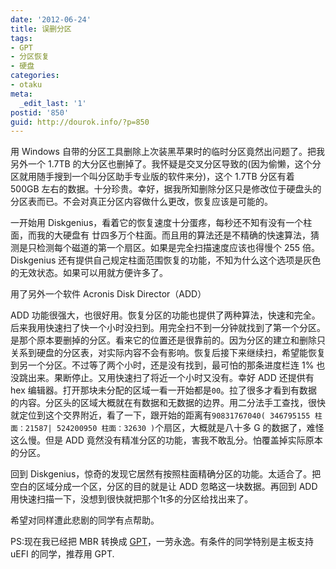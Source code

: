 ```yaml
---
date: '2012-06-24'
title: 误删分区
tags:
- GPT
- 分区恢复
- 硬盘
categories:
- otaku
meta:
  _edit_last: '1'
postid: '850'
guid: http://dourok.info/?p=850
---
```


用 Windows 自带的分区工具删除上次装黑苹果时的临时分区竟然出问题了。把我另外一个 1.7TB 的大分区也删掉了。我怀疑是交叉分区导致的(因为偷懒，这个分区就用随手搜到一个叫分区助手专业版的软件来分)，这个 1.7TB 分区有着 500GB 左右的数据。十分珍贵。幸好，据我所知删除分区只是修改位于硬盘头的分区表而已。不会对真正分区内容做什么更改，恢复应该是可能的。

一开始用 Diskgenius，看着它的恢复速度十分蛋疼，每秒还不知有没有一个柱面，而我的大硬盘有 廿四多万个柱面。而且用的算法还是不精确的快速算法，猜测是只检测每个磁道的第一个扇区。如果是完全扫描速度应该也得慢个 255 倍。Diskgenius 还有提供自己规定柱面范围恢复的功能，不知为什么这个选项是灰色的无效状态。如果可以用就方便许多了。

用了另外一个软件 Acronis Disk Director（ADD）

ADD 功能很强大，也很好用。恢复分区的功能也提供了两种算法，快速和完全。后来我用快速扫了快一个小时没扫到。用完全扫不到一分钟就找到了第一个分区。是那个原本要删掉的分区。看来它的位置还是很靠前的。因为分区的建立和删除只关系到硬盘的分区表，对实际内容不会有影响。恢复后接下来继续扫，希望能恢复到另一个分区。不过等了两个小时，还是没有找到，最可怕的那条进度栏连 1% 也没跳出来。果断停止。又用快速扫了将近一个小时又没有。幸好 ADD 还提供有 hex 编辑器。打开那块未分配的区域一看一开始都是`00`。拉了很多才看到有数据的内容。分区头的区域大概就在有数据和无数据的边界。用二分法手工查找，很快就定位到这个交界附近，看了一下，跟开始的距离有`90831767040( 346795155 柱面：21587| 524200950 柱面：32630 )`个扇区，大概就是八十多 G 的数据了，难怪这么慢。但是 ADD 竟然没有精准分区的功能，害我不敢乱分。怕覆盖掉实际原本的分区。

回到 Diskgenius，惊奇的发现它居然有按照柱面精确分区的功能。太适合了。把空白的区域分成一个区，分区的目的就是让 ADD 忽略这一块数据。再回到 ADD 用快速扫描一下，没想到很快就把那个1t多的分区给找出来了。

希望对同样遭此悲剧的同学有点帮助。

PS:现在我已经把 MBR 转换成 [GPT](https://zh.wikipedia.org/wiki/%E5%85%A8%E5%B1%80%E5%94%AF%E4%B8%80%E6%A8%99%E8%AD%98%E5%88%86%E5%8D%80%E8%A1%A8)，一劳永逸。有条件的同学特别是主板支持 uEFI 的同学，推荐用 GPT.
